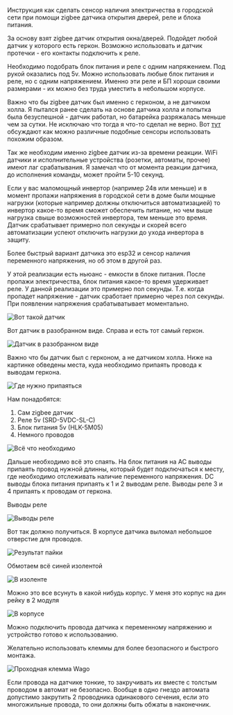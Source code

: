 Инструкция как сделать сенсор наличия электричества в городской сети при помощи zigbee датчика открытия дверей, реле и блока питания.

За основу взят zigbee датчик открытия окна/дверей. Подойдет любой датчик у которого есть геркон.
Возможно использовать и датчик протечки - его контакты подключить к реле.


Необходимо подобрать блок питания и реле с одним напряжением. Под рукой оказались под 5v.
Можно использовать любые блок питания и реле, но с одним напряжением. Именно эти реле и БП хороши своими размерами - их можно без труда уместить в небольшом корпусе.

Важно что бы zigbee датчик был именно с герконом, а не датчиком холла. Я пытался ранее сделать на основе датчика холла и попытка была безуспешной - датчик работал, но батарейка разряжалась меньше чем за сутки. Не исключаю что тогда я что-то сделал не верно. Вот [тут](https://community.home-assistant.io/t/a-list-of-door-sensor-reed-sensor-hacks-aqara-xiaomi-others) обсуждают как можно различные подобные сенсоры использовать похожим образом.

Так же необходим именно zigbee датчик из-за времени реакции. WiFi датчики и исполнительные устройства (розетки, автоматы, прочее) имеют лаг срабатывания. Я замечал что от момента реакции датчика, до исполнения команды, может пройти 5-10 секунд.

Если у вас маломощный инвертор (например 24в или меньше) и в момент пропажи напряжения в городской сети в доме были мощные нагрузки (которые например должны отключиться автоматизацией) то инвертор какое-то время сможет обеспечить питание, но чем выше нагрузка свыше возможностей инвертора, тем меньше это время. Датчик срабатывает примерно пол секунды и скорей всего автоматизации успеют отключить нагрузки до ухода инвертора в защиту.

Более быстрый вариант датчика это esp32 и сенсор наличия переменного напряжения, но об этом в другой раз.

У этой реализации есть ньюанс - емкости в блоке питания. После пропажи электричества, блок питания какое-то время удерживает реле. У данной реализации это примерно пол секунды. Т.е. когда пропадет напряжение - датчик сработает примерно через пол секунды. При появлении напряжения срабатыватывает моментально.

![Вот такой датчик](./01-zigbee-door-sensor.jpg)

Вот датчик в разобранном виде. Справа и есть тот самый геркон.

![Датчик в разобранном виде](./02-zigbee-door-sensor.jpg)

Важно что бы датчик был с герконом, а не датчиком холла. Ниже на картинке обведены места, куда необходимо припаять провода к выводам геркона.

![Где нужно припаяться](./03-zigbee-door-sensor-contacts.jpg)

Нам понадобятся:
1. Сам zigbee датчик
2. Реле 5v (SRD-5VDC-SL-C)
3. Блок питания 5v (HLK-5M05)
4. Немного проводов

![Всё что необходимо](./04-all-parts.jpg)

Дальше необходимо всё это спаять.
На блок питания на AC выводы припаять провод нужной длинны, который будет подключаться к месту, где необходимо отслеживать наличие переменного напряжения.
DC выводы блока питания припаять к 1 и 2 выводам реле.
Выводы реле 3 и 4 припаять к проводам от геркона.


Выводы реле

![Выводы реле](./08-relay-pinout.jpg)

Вот так должно получиться. В корпусе датчика выломал небольшое отверстие для проводов.

![Результат пайки](./05-all-parts-soldered.jpg)

Обмотаем всё синей изолентой

![В изоленте](./06-all-parts-taped.jpg)

Можно это все всунуть в какой нибудь корпус. У меня это корпус на дин рейку в 2 модуля

![В корпусе](./07-ready-device.jpg)

Можно подключить провода датчика к переменному напряжению и устройство готово к использованию.


Желательно использовать клеммы для более безопасного и быстрого монтажа. 

![Проходная клемма Wago](./09-wago.webp)

Если провода на датчике тонкие, то закручивать их вместе с толстым проводом в автомат не безопасно. Вообще в одно гнездо автомата допустимо закрутить 2 проводника одинакового сечения, если это многожильные провода, то они должны быть обжаты в наконечник.
